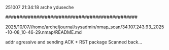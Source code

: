 251007
21:34:18
arche
yduseche

###############################################

2025/10/07//home/arche/journal/sysadmin/nmap_scan/34.107.243.93_2025-10-08_10-46-29.nmap/README.md

addr agressive and sending ACK + RST package
Scanned back...
